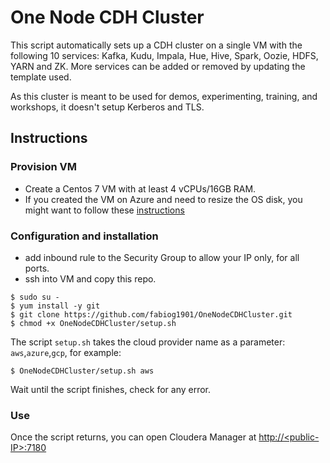 # One Node CDH Cluster

This script automatically sets up a CDH cluster on a single VM with the following 10 services: Kafka, Kudu, Impala, Hue, Hive, Spark, Oozie, HDFS, YARN and ZK. More services can be added or removed by updating the template used.

As this cluster is meant to be used for demos, experimenting, training, and workshops, it doesn't setup Kerberos and TLS.

## Instructions

### Provision VM 

- Create a Centos 7 VM with at least 4 vCPUs/16GB RAM.
- If you created the VM on Azure and need to resize the OS disk, you might want to follow these [instructions](how-to-resize-os-disk.md)

### Configuration and installation

- add inbound rule to the Security Group to allow your IP only, for all ports.
- ssh into VM and copy this repo.

```
$ sudo su -
$ yum install -y git
$ git clone https://github.com/fabiog1901/OneNodeCDHCluster.git
$ chmod +x OneNodeCDHCluster/setup.sh
```

The script `setup.sh` takes the cloud provider name as a parameter: `aws`,`azure`,`gcp`, for example:

```
$ OneNodeCDHCluster/setup.sh aws
```

Wait until the script finishes, check for any error.

### Use

Once the script returns, you can open Cloudera Manager at [http://\<public-IP\>:7180](http://<public-IP>:7180)
